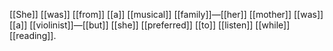 [[She]] [[was]] [[from]] [[a]] [[musical]] [[family]]—[[her]] [[mother]] [[was]] [[a]] [[violinist]]—[[but]] [[she]] [[preferred]] [[to]] [[listen]] [[while]] [[reading]]. 